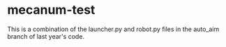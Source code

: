 # mecanum-test
This is a combination of the launcher.py and robot.py files in the auto_aim branch of last year's code. 
